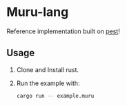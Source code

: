 # Muru-lang

Reference implementation built on [pest](https://github.com/pest-parser/pest)!

## Usage

1. Clone and Install rust.
1. Run the example with:

    ```sh
    cargo run -- example.muru
    ```
